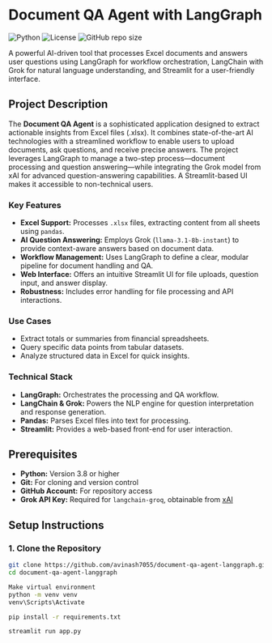 # Document QA Agent with LangGraph

![Python](https://img.shields.io/badge/Python-3.8+-blue.svg)
![License](https://img.shields.io/badge/License-MIT-green.svg)
![GitHub repo size](https://img.shields.io/github/repo-size/avinash7055/document-qa-agent-langgraph)

A powerful AI-driven tool that processes Excel documents and answers user questions using LangGraph for workflow orchestration, LangChain with Grok for natural language understanding, and Streamlit for a user-friendly interface.

## Project Description

The **Document QA Agent** is a sophisticated application designed to extract actionable insights from Excel files (.xlsx). It combines state-of-the-art AI technologies with a streamlined workflow to enable users to upload documents, ask questions, and receive precise answers. The project leverages LangGraph to manage a two-step process—document processing and question answering—while integrating the Grok model from xAI for advanced question-answering capabilities. A Streamlit-based UI makes it accessible to non-technical users.

### Key Features
- **Excel Support:** Processes `.xlsx` files, extracting content from all sheets using `pandas`.
- **AI Question Answering:** Employs Grok (`llama-3.1-8b-instant`) to provide context-aware answers based on document data.
- **Workflow Management:** Uses LangGraph to define a clear, modular pipeline for document handling and QA.
- **Web Interface:** Offers an intuitive Streamlit UI for file uploads, question input, and answer display.
- **Robustness:** Includes error handling for file processing and API interactions.

### Use Cases
- Extract totals or summaries from financial spreadsheets.
- Query specific data points from tabular datasets.
- Analyze structured data in Excel for quick insights.

### Technical Stack
- **LangGraph:** Orchestrates the processing and QA workflow.
- **LangChain & Grok:** Powers the NLP engine for question interpretation and response generation.
- **Pandas:** Parses Excel files into text for processing.
- **Streamlit:** Provides a web-based front-end for user interaction.



## Prerequisites
- **Python:** Version 3.8 or higher
- **Git:** For cloning and version control
- **GitHub Account:** For repository access
- **Grok API Key:** Required for `langchain-groq`, obtainable from [xAI](https://xai.com)

## Setup Instructions

### 1. Clone the Repository
```bash
git clone https://github.com/avinash7055/document-qa-agent-langgraph.git
cd document-qa-agent-langgraph

Make virtual environment
python -m venv venv
venv\Scripts\Activate

pip install -r requirements.txt

streamlit run app.py

